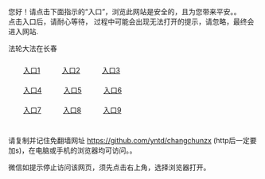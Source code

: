您好！请点击下面指示的“入口”，浏览此网站是安全的，且为您带来平安。。 <br/>
点击入口后，请耐心等待， 过程中可能会出现无法打开的提示，请忽略，最终会进入网站. </br>

法轮大法在长春<br/>
<div style="padding:10px"><a style="margin:20px" target="_blank" href="https://d35dwpwuqn8oc.cloudfront.net/2Qpsp?uwwrz" id="ccLink1" rel="nofollow">入口1</a> <a target="_blank" style="margin:20px" href="https://d3pesqzjrx9stt.cloudfront.net/2Qpsp?sksxouzy" id="ccLink2" rel="nofollow">入口2</a> <a style="margin:20px" target="_blank" href="https://d3oyq47atkm7qt.cloudfront.net/2Qpsp?xqcog" id="ccLink3" rel="nofollow">入口3</a></div>

<div style="padding:10px" ><a style="margin:20px" target="_blank" href="https://d35dwpwuqn8oc.cloudfront.net/2Qpsp?uwwrz" id="ccLink4" rel="nofollow">入口4</a> <a style="margin:20px" href="https://d3pesqzjrx9stt.cloudfront.net/2Qpsp?sksxouzy" target="_blank" id="ccLink5" rel="nofollow">入口5</a> <a style="margin:20px" href="https://d3oyq47atkm7qt.cloudfront.net/2Qpsp?xqcog" target="_blank" id="ccLink6" rel="nofollow">入口6</a></div>

<div style="padding:10px"><a style="margin:20px" target="_blank" href="https://d35dwpwuqn8oc.cloudfront.net/2Qpsp?uwwrz" id="ccLink7" rel="nofollow">入口7</a> <a style="margin:20px" href="https://d3pesqzjrx9stt.cloudfront.net/2Qpsp?sksxouzy" target="_blank" id="ccLink8" rel="nofollow">入口8</a> <a style="margin:20px" target="_blank" href="https://d3oyq47atkm7qt.cloudfront.net/2Qpsp?xqcog" id="ccLink9" rel="nofollow">入口9</a></div>

<br/>



请复制并记住免翻墙网址 https://github.com/yntd/changchunzx (http后一定要加s)，在电脑或手机的浏览器均可访问。。<br/>

微信如提示停止访问该网页，须先点击右上角，选择浏览器打开。
